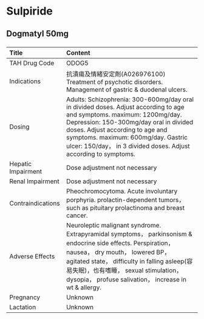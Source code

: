 # Sulpiride

## Dogmatyl 50mg

##### 

| Title              | Content                                                                                                                                                                                                                                                                                                      |
|:-------------------|:-------------------------------------------------------------------------------------------------------------------------------------------------------------------------------------------------------------------------------------------------------------------------------------------------------------|
| TAH Drug Code      | ODOG5                                                                                                                                                                                                                                                                                                        |
| Indications        | 抗潰瘍及情緒安定劑(A026976100) Treatment of psychotic disorders. Management of gastric & duodenal ulcers.                                                                                                                                                                                                    |
| Dosing             | Adults: Schizophrenia: 300-600mg/day oral in divided doses. Adjust according to age and symptoms. maximum: 1200mg/day. Depression: 150-300mg/day oral in divided doses. Adjust according to age and symptoms. maximum: 600mg/day. Gastric ulcer: 150/day， in 3 divided doses. Adjust according to symptoms. |
| Hepatic Impairment | Dose adjustment not necessary                                                                                                                                                                                                                                                                                |
| Renal Impairment   | Dose adjustment not necessary                                                                                                                                                                                                                                                                                |
| Contraindications  | Pheochromocytoma. Acute involuntary porphyria. prolactin-dependent tumors， such as pituitary prolactinoma and breast cancer.                                                                                                                                                                                |
| Adverse Effects    | Neuroleptic malignant syndrome. Extrapyramidal symptoms， parkinsonism & endocrine side effects. Perspiration， nausea， dry mouth， lowered BP， agitated state， difficulty in falling asleep(容易失眠)，也有嗜睡， sexual stimulation， dysopia， profuse salivation， increase in wt & allergy.          |
| Pregnancy          | Unknown                                                                                                                                                                                                                                                                                                      |
| Lactation          | Unknown                                                                                                                                                                                                                                                                                                      |

